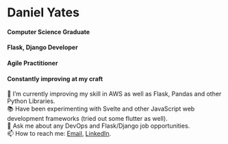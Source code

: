 # Daniel Yates
#### Computer Science Graduate
#### Flask, Django Developer
#### Agile Practitioner
#### Constantly improving at my craft
🌱 I’m currently improving my skill in AWS as well as Flask, Pandas and other Python Libraries. </br>
📚 Have been experimenting with Svelte and other JavaScript web development frameworks (tried out some flutter as well). </br>
💬 Ask me about any DevOps and Flask/Django job opportunities. </br>
📫 How to reach me: [Email](mailto:danyates1997@gmail.com), [LinkedIn](https://www.linkedin.com/in/yatesytea/). </br>
